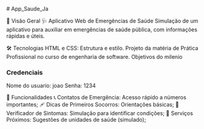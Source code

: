  # App_Saude_Ja

📖 Visão Geral
🩺 Aplicativo Web de Emergências de Saúde
Simulação de um aplicativo para auxiliar em emergências de saúde pública, com informações rápidas e úteis.

🛠️ Tecnologias
HTML e CSS: Estrutura e estilo.
Projeto da matéria de Prática Profissional no curso de engenharia de software.
Objetivos do milenio

### Credenciais
Nome do usuario: joao
Senha: 1234

🚀 Funcionalidades
📞 Contatos de Emergência: Acesso rápido a números importantes;
🩹 Dicas de Primeiros Socorros: Orientações básicas;
🤒 Verificador de Sintomas: Simulação para identificar condições;
🏥 Serviços Próximos: Sugestões de unidades de saúde (simulado);
